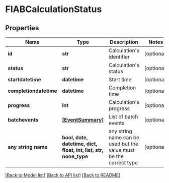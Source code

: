 # FIABCalculationStatus


## Properties
Name | Type | Description | Notes
------------ | ------------- | ------------- | -------------
**id** | **str** | Calculation&#39;s identifier | [optional] 
**status** | **str** | Calculation&#39;s status | [optional] 
**startdatetime** | **datetime** | Start time | [optional] 
**completiondatetime** | **datetime** | Completion time | [optional] 
**progress** | **int** | Calculation&#39;s progress | [optional] 
**batchevents** | [**[EventSummary]**](EventSummary.md) | List of batch events | [optional] 
**any string name** | **bool, date, datetime, dict, float, int, list, str, none_type** | any string name can be used but the value must be the correct type | [optional]

[[Back to Model list]](../README.md#documentation-for-models) [[Back to API list]](../README.md#documentation-for-api-endpoints) [[Back to README]](../README.md)


